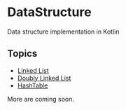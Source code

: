 # DataStructure
Data structure implementation in Kotlin

## Topics
* [Linked List](https://github.com/yusufwagh/DataStructure/blob/master/src/com/ds/implementation/linkedlist/singly/LinkedListImpl.kt)
* [Doubly Linked List](https://github.com/yusufwagh/DataStructure/blob/master/src/com/ds/implementation/linkedlist/doubly/DoublyLinkedListImpl.kt)
* [HashTable](https://github.com/yusufwagh/DataStructure/blob/master/src/com/ds/implementation/hashmap/HashTable.kt)

More are coming soon.
